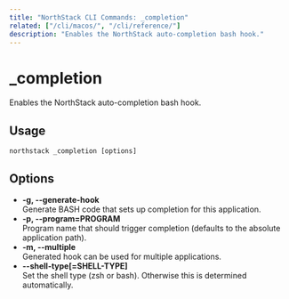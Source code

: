 ```yaml
---
title: "NorthStack CLI Commands: _completion"
related: ["/cli/macos/", "/cli/reference/"]
description: "Enables the NorthStack auto-completion bash hook."
---
```


# _completion

Enables the NorthStack auto-completion bash hook.

## Usage
`northstack _completion [options]`

## Options
* **-g, --generate-hook**  
  Generate BASH code that sets up completion for this application.
* **-p, --program=PROGRAM**  
  Program name that should trigger completion (defaults to the absolute application path).
* **-m, --multiple**  
  Generated hook can be used for multiple applications.
* **--shell-type[=SHELL-TYPE]**  
  Set the shell type (zsh or bash). Otherwise this is determined automatically.